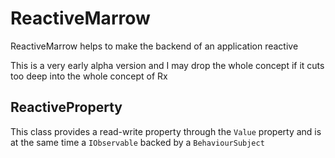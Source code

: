 ReactiveMarrow
==============

ReactiveMarrow helps to make the backend of an application reactive

This is a very early alpha version and I may drop the whole concept if it cuts too deep into the whole concept of Rx

## ReactiveProperty

This class provides a read-write property through the `Value` property 
and is at the same time a `IObservable` backed by a `BehaviourSubject`
